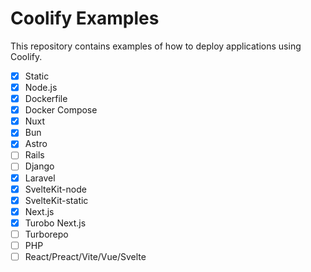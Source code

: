 # Coolify Examples
This repository contains examples of how to deploy applications using Coolify.

- [x] Static
- [x] Node.js
- [x] Dockerfile
- [x] Docker Compose
- [x] Nuxt
- [x] Bun
- [x] Astro
- [ ] Rails 
- [ ] Django
- [x] Laravel
- [x] SvelteKit-node
- [x] SvelteKit-static
- [x] Next.js
- [x] Turobo Next.js
- [ ] Turborepo
- [ ] PHP
- [ ] React/Preact/Vite/Vue/Svelte